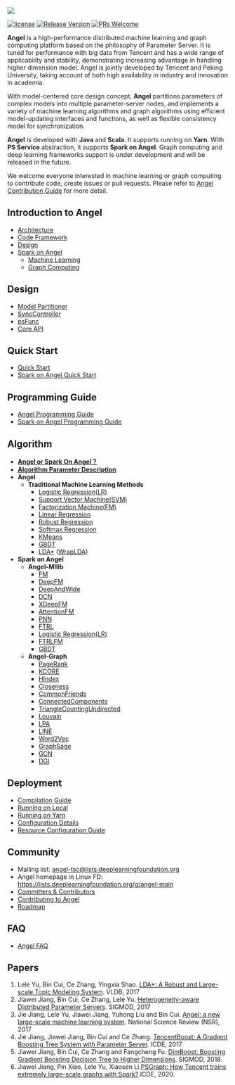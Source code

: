 ![](assets/angel_logo.png)

[![license](http://img.shields.io/badge/license-BSD3-brightgreen.svg?style=flat)](https://github.com/tencent/angel/blob/master/LICENSE)
[![Release Version](https://img.shields.io/badge/release-3.1.0-red.svg)](https://github.com/tencent/angel/releases)
[![PRs Welcome](https://img.shields.io/badge/PRs-welcome-brightgreen.svg)](https://github.com/tencent/angel/pulls)

**Angel** is a high-performance distributed machine learning and graph computing platform based on the philosophy of Parameter Server. It is tuned for performance with big data from Tencent and has a wide range of applicability and stability, demonstrating increasing advantage in handling higher dimension model. Angel is jointly developed by Tencent and Peking University, taking account of both high availability  in industry and innovation in academia.

With model-centered core design concept, **Angel** partitions parameters of complex models into multiple parameter-server nodes, and implements a variety of machine learning algorithms and graph algorithms using efficient model-updating interfaces and functions, as well as flexible consistency model for synchronization.

**Angel** is developed with **Java** and **Scala**.  It supports running on **Yarn**. With **PS Service** abstraction, it supports **Spark on Angel**.  Graph computing and deep learning frameworks support is under development and will be released in the future.

We welcome everyone interested in machine learning or graph computing to contribute code, create issues or pull requests. Please refer to  [Angel Contribution Guide](https://github.com/Tencent/angel/blob/master/CONTRIBUTING.md) for more detail.

## Introduction to Angel

* [Architecture](./docs/overview/architecture_en.md)
* [Code Framework](./docs/overview/code_framework_en.md)
* [Design](./docs/overview/design_philosophy_en.md)
* [Spark on Angel](./docs/overview/spark_on_angel_en.md)
  * [Machine Learning](./docs/overview/spark_on_angel_mllib.md)
  * [Graph Computing](./docs/overview/angel_graph_sona.md)

## Design

- [Model Partitioner](./docs/design/model_partitioner_en.md)
- [SyncController](./docs/design/sync_controller_en.md)
- [psFunc](./docs/design/psfFunc_en.md)
- [Core API](./docs/apis/core_api_en.md)


## Quick Start
* [Quick Start](./docs/tutorials/angel_ps_quick_start_en.md)
* [Spark on Angel Quick Start](./docs/tutorials/spark_on_angel_quick_start_en.md)


## Programming Guide

* [Angel Programming Guide](./docs/programmers_guide/angel_programing_guide_en.md)
* [Spark on Angel Programming Guide](./docs/programmers_guide/spark_on_angel_programing_guide_en.md)

## Algorithm

- [**Angel or Spark On Angel？**](./docs/algo/angel_or_spark_on_angel.md)
- [**Algorithm Parameter Description**](./docs/algo/model_config_details.md)
- **Angel**
  - **Traditional Machine Learning Methods**
    - [Logistic Regression(LR)](./docs/algo/lr_on_angel.md)
    - [Support Vector Machine(SVM)](./docs/algo/svm_on_angel.md)
    - [Factorization Machine(FM)](./docs/algo/fm_on_angel.md)
    - [Linear Regression](./docs/algo/linear_on_angel.md)
    - [Robust Regression](./docs/algo/robust_on_angel.md)
    - [Softmax Regression](./docs/algo/softmax_on_angel.md)
    - [KMeans](./docs/algo/kmeans_on_angel.md)
    - [GBDT](./docs/algo/gbdt_on_angel.md)
    - [LDA\*](./docs/algo/lda_on_angel.md) ([WrapLDA](./docs/algo/wrap_lda_on_angel.md))
- **Spark on Angel**
  - **Angel-Mllib**
    - [FM](https://github.com/Angel-ML/PyTorch-On-Angel/blob/branch-0.2.0/docs/recommendation.md)
    - [DeepFM](https://github.com/Angel-ML/PyTorch-On-Angel/blob/branch-0.2.0/docs/recommendation.md)
    - [DeepAndWide](https://github.com/Angel-ML/PyTorch-On-Angel/blob/branch-0.2.0/docs/recommendation.md)
    - [DCN](https://github.com/Angel-ML/PyTorch-On-Angel/blob/branch-0.2.0/docs/recommendation.md)
    - [XDeepFM](https://github.com/Angel-ML/PyTorch-On-Angel/blob/branch-0.2.0/docs/recommendation.md)
    - [AttentionFM](https://github.com/Angel-ML/PyTorch-On-Angel/blob/branch-0.2.0/docs/recommendation.md)
    - [PNN](https://github.com/Angel-ML/PyTorch-On-Angel/blob/branch-0.2.0/docs/recommendation.md)
    - [FTRL](./docs/algo/ftrl_lr_spark.md)
    - [Logistic Regression(LR)](./docs/algo/sona/lr_sona.md)
    - [FTRLFM](./docs/algo/ftrl_fm_spark_en.md)
    - [GBDT](./docs/algo/sona/feature_gbdt_sona.md)
  - **Angel-Graph**
    - [PageRank](./docs/algo/sona/pagerank_on_sona_en.md)
    - [KCORE](./docs/algo/sona/kcore_sona_en.md)
    - [HIndex](./docs/algo/sona/hindex_sona_en.md)
    - [Closeness](./docs/algo/sona/closeness_sona_en.md)
    - [CommonFriends](./docs/algo/sona/commonfriends_sona_en.md)
    - [ConnectedComponents](./docs/algo/sona/CC_sona_en.md)
    - [TriangleCountingUndirected](./docs/algo/sona/triangle_count_undirected_en.md)
    - [Louvain](./docs/algo/sona/louvain_sona_en.md)
    - [LPA](./docs/algo/sona/LPA_sona_en.md)
    - [LINE](./docs/algo/sona/line_sona_en.md)
    - [Word2Vec](./docs/algo/sona/word2vec_sona_en.md)
    - [GraphSage](https://github.com/Angel-ML/PyTorch-On-Angel/blob/branch-0.2.0/docs/graph.md)
    - [GCN](https://github.com/Angel-ML/PyTorch-On-Angel/blob/branch-0.2.0/docs/graph.md)
    - [DGI](https://github.com/Angel-ML/PyTorch-On-Angel/blob/branch-0.2.0/docs/graph.md)

## Deployment

* [Compilation Guide](./docs/deploy/source_compile_en.md)
* [Running on Local](./docs/deploy/local_run_en.md)
* [Running on Yarn](./docs/deploy/run_on_yarn_en.md)
* [Configuration Details](./docs/deploy/config_details_en.md)
* [Resource Configuration Guide](./docs/deploy/resource_config_guide_en.md)

## Community
* Mailing list: angel-tsc@lists.deeplearningfoundation.org
* Angel homepage in Linux FD: https://lists.deeplearningfoundation.org/g/angel-main
* [Committers & Contributors](./COMMITTERS.md)
* [Contributing to Angel](./CONTRIBUTING.md)
* [Roadmap](https://github.com/Angel-ML/angel/wiki/Roadmap)

## FAQ
* [Angel FAQ](https://github.com/Tencent/angel/wiki/Angel%E5%B8%B8%E8%A7%81%E9%97%AE%E9%A2%98)

## Papers
  1. Lele Yu, Bin Cui, Ce Zhang, Yingxia Shao. [LDA*: A Robust and Large-scale Topic Modeling System](http://www.vldb.org/pvldb/vol10/p1406-yu.pdf). VLDB, 2017
  2. Jiawei Jiang, Bin Cui, Ce Zhang, Lele Yu. [Heterogeneity-aware Distributed Parameter Servers](http://net.pku.edu.cn/~cuibin/Papers/2017%20sigmod.pdf). SIGMOD, 2017
  3. Jie Jiang, Lele Yu, Jiawei Jiang, Yuhong Liu and Bin Cui. [Angel: a new large-scale machine learning system](http://net.pku.edu.cn/~cuibin/Papers/2017NSRangel.pdf). National Science Review (NSR), 2017
  4. Jie Jiang, Jiawei Jiang,  Bin Cui and Ce Zhang. [TencentBoost: A Gradient Boosting Tree System with Parameter Server](http://net.pku.edu.cn/~cuibin/Papers/2017%20ICDE%20boost.pdf).	ICDE, 2017
  5. Jiawei Jiang, Bin Cui, Ce Zhang and Fangcheng Fu. [DimBoost: Boosting Gradient Boosting Decision Tree to Higher Dimensions](https://dl.acm.org/citation.cfm?id=3196892). SIGMOD, 2018.
  6. Jiawei Jiang, Pin Xiao, Lele Yu, Xiaosen Li.[PSGraph: How Tencent trains extremely large-scale graphs with Spark?](https://conferences.computer.org/icde/2020/pdfs/ICDE2020-5acyuqhpJ6L9P042wmjY1p/290300b549/290300b549.pdf).ICDE, 2020.

